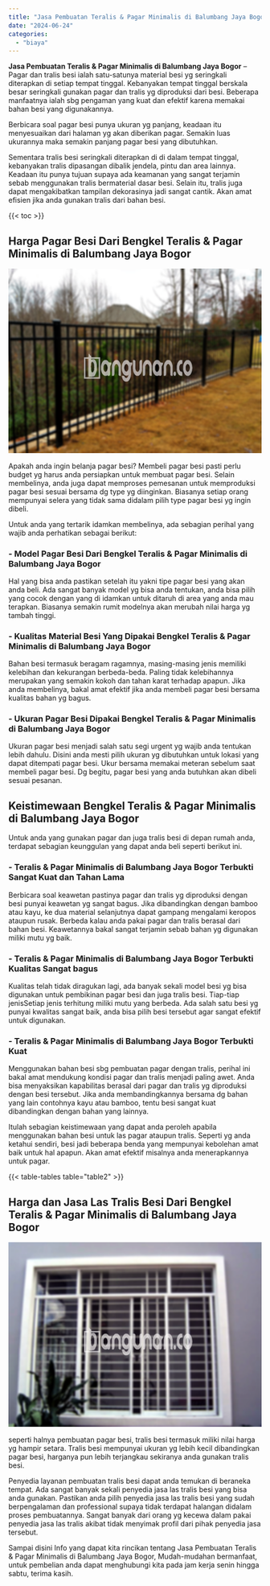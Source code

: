 ```yaml
---
title: "Jasa Pembuatan Teralis & Pagar Minimalis di Balumbang Jaya Bogor"
date: "2024-06-24"
categories: 
  - "biaya"
---
```


**Jasa Pembuatan Teralis & Pagar Minimalis di Balumbang Jaya Bogor** – Pagar dan tralis besi ialah satu-satunya material besi yg seringkali diterapkan di setiap tempat tinggal. Kebanyakan tempat tinggal berskala besar seringkali gunakan pagar dan tralis yg diproduksi dari besi. Beberapa manfaatnya ialah sbg pengaman yang kuat dan efektif karena memakai bahan besi yang digunakannya.

Berbicara soal pagar besi punya ukuran yg panjang, keadaan itu menyesuaikan dari halaman yg akan diberikan pagar. Semakin luas ukurannya maka semakin panjang pagar besi yang dibutuhkan.

Sementara tralis besi seringkali diterapkan di di dalam tempat tinggal, kebanyakan tralis dipasangan dibalik jendela, pintu dan area lainnya. Keadaan itu punya tujuan supaya ada keamanan yang sangat terjamin sebab menggunakan tralis bermaterial dasar besi. Selain itu, tralis juga dapat mengakibatkan tampilan dekorasinya jadi sangat cantik. Akan amat efisien jika anda gunakan tralis dari bahan besi.

{{< toc >}}

## Harga Pagar Besi Dari Bengkel Teralis & Pagar Minimalis di Balumbang Jaya Bogor

![Jasa Pembuatan Teralis & Pagar Minimalis di Balumbang Jaya Bogor](/images/pagar-minimalis-murah-20.png)

Apakah anda ingin belanja pagar besi? Membeli pagar besi pasti perlu budget yg harus anda persiapkan untuk membuat pagar besi. Selain membelinya, anda juga dapat memproses pemesanan untuk memproduksi pagar besi sesuai bersama dg type yg diinginkan. Biasanya setiap orang mempunyai selera yang tidak sama didalam pilih type pagar besi yg ingin dibeli.

Untuk anda yang tertarik idamkan membelinya, ada sebagian perihal yang wajib anda perhatikan sebagai berikut:
### \- Model Pagar Besi Dari Bengkel Teralis & Pagar Minimalis di Balumbang Jaya Bogor

Hal yang bisa anda pastikan setelah itu yakni tipe pagar besi yang akan anda beli. Ada sangat banyak model yg bisa anda tentukan, anda bisa pilih yang cocok dengan yang di idamkan untuk ditaruh di area yang anda mau terapkan. Biasanya semakin rumit modelnya akan merubah nilai harga yg tambah tinggi.

### \- Kualitas Material Besi Yang Dipakai Bengkel Teralis & Pagar Minimalis di Balumbang Jaya Bogor

Bahan besi termasuk beragam ragamnya, masing-masing jenis memiliki kelebihan dan kekurangan berbeda-beda. Paling tidak kelebihannya merupakan yang semakin kokoh dan tahan karat terhadap apapun. Jika anda membelinya, bakal amat efektif jika anda membeli pagar besi bersama kualitas bahan yg bagus.

### \- Ukuran Pagar Besi Dipakai Bengkel Teralis & Pagar Minimalis di Balumbang Jaya Bogor

Ukuran pagar besi menjadi salah satu segi urgent yg wajib anda tentukan lebih dahulu. Disini anda mesti pilih ukuran yg dibutuhkan untuk lokasi yang dapat ditempati pagar besi. Ukur bersama memakai meteran sebelum saat membeli pagar besi. Dg begitu, pagar besi yang anda butuhkan akan dibeli sesuai pesanan.

## Keistimewaan Bengkel Teralis & Pagar Minimalis di Balumbang Jaya Bogor

Untuk anda yang gunakan pagar dan juga tralis besi di depan rumah anda, terdapat sebagian keunggulan yang dapat anda beli seperti berikut ini.

### \- Teralis & Pagar Minimalis di Balumbang Jaya Bogor Terbukti Sangat Kuat dan Tahan Lama

Berbicara soal keawetan pastinya pagar dan tralis yg diproduksi dengan besi punyai keawetan yg sangat bagus. Jika dibandingkan dengan bamboo atau kayu, ke dua material selanjutnya dapat gampang mengalami keropos ataupun rusak. Berbeda kalau anda pakai pagar dan tralis berasal dari bahan besi. Keawetannya bakal sangat terjamin sebab bahan yg digunakan miliki mutu yg baik.

### \- Teralis & Pagar Minimalis di Balumbang Jaya Bogor Terbukti Kualitas Sangat bagus

Kualitas telah tidak diragukan lagi, ada banyak sekali model besi yg bisa digunakan untuk pembikinan pagar besi dan juga tralis besi. Tiap-tiap jenisSetiap jenis terhitung miliki mutu yang berbeda. Ada salah satu besi yg punyai kwalitas sangat baik, anda bisa pilih besi tersebut agar sangat efektif untuk digunakan.

### \- Teralis & Pagar Minimalis di Balumbang Jaya Bogor Terbukti Kuat

Menggunakan bahan besi sbg pembuatan pagar dengan tralis, perihal ini bakal amat mendukung kondisi pagar dan tralis menjadi paling awet. Anda bisa menyaksikan kapabilitas berasal dari pagar dan tralis yg diproduksi dengan besi tersebut. Jika anda membandingkannya bersama dg bahan yang lain contohnya kayu atau bamboo, tentu besi sangat kuat dibandingkan dengan bahan yang lainnya.

Itulah sebagian keistimewaan yang dapat anda peroleh apabila menggunakan bahan besi untuk las pagar ataupun tralis. Seperti yg anda ketahui sendiri, besi jadi beberapa benda yang mempunyai kebolehan amat baik untuk hal apapun. Akan amat efektif misalnya anda menerapkannya untuk pagar.

{{< table-tables table="table2" >}}

## Harga dan Jasa Las Tralis Besi Dari Bengkel Teralis & Pagar Minimalis di Balumbang Jaya Bogor

![Jasa Pembuatan Teralis & Pagar Minimalis di Balumbang Jaya Bogor](/images/teralis-minimalis-murah-46.png)

seperti halnya pembuatan pagar besi, tralis besi termasuk miliki nilai harga yg hampir setara. Tralis besi mempunyai ukuran yg lebih kecil dibandingkan pagar besi, harganya pun lebih terjangkau sekiranya anda gunakan tralis besi.

Penyedia layanan pembuatan tralis besi dapat anda temukan di beraneka tempat. Ada sangat banyak sekali penyedia jasa las tralis besi yang bisa anda gunakan. Pastikan anda pilih penyedia jasa las tralis besi yang sudah berpengalaman dan professional supaya tidak terdapat halangan didalam proses pembuatannya. Sangat banyak dari orang yg kecewa dalam pakai penyedia jasa las tralis akibat tidak menyimak profil dari pihak penyedia jasa tersebut.

Sampai disini Info yang dapat kita rincikan tentang Jasa Pembuatan Teralis & Pagar Minimalis di Balumbang Jaya Bogor, Mudah-mudahan bermanfaat, untuk pembelian anda dapat menghubungi kita pada jam kerja senin hingga sabtu, terima kasih.
